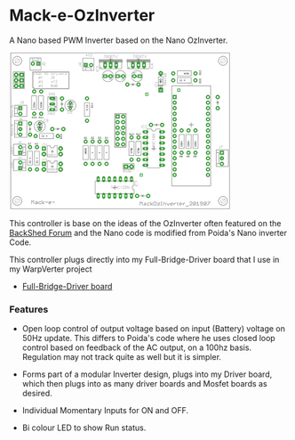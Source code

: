 # Mack-e-OzInverter

A Nano based PWM Inverter based on the Nano OzInverter.

![](https://github.com/mackelec/Mack-e-OzInverter/blob/master/images/Mack-e-OzInverter_201907_overlay_50.png)


This controller is base on the ideas of the OzInverter often featured on the [BackShed Forum](https://www.thebackshed.com/forum/forum_topics.asp?FID=4) and the Nano code is modified from Poida's Nano inverter Code.

This controller plugs directly into my Full-Bridge-Driver board that I use in my  WarpVerter project
 -  [Full-Bridge-Driver board](https://github.com/mackelec/StepInverter/tree/master/PCB/Driver_Boards#full-bridge-driver-board-201907)
 
 ### Features
 
  -  Open loop control of output voltage based on input (Battery) voltage on 50Hz update.  This differs to Poida's code where he uses closed loop control based on feedback of the AC output, on a 100hz basis.  Regulation may not track quite as well but it is simpler.
  
  -  Forms part of a modular Inverter design, plugs into my Driver board, which then plugs into as many driver boards and Mosfet boards as desired.
  
  -  Individual Momentary Inputs for ON and OFF.
  -  Bi colour LED to show Run status.
